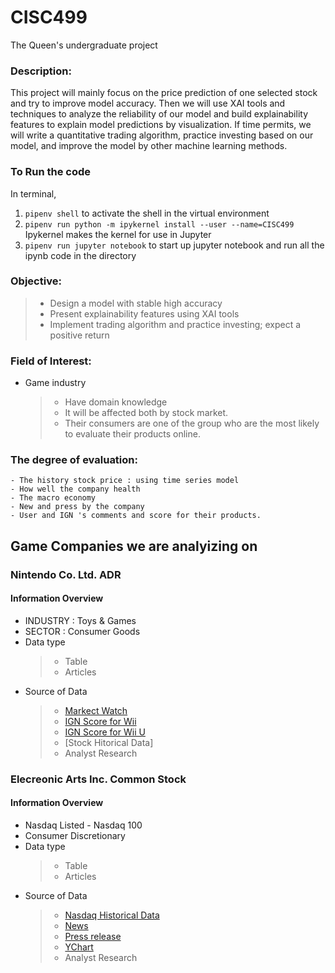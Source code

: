 # CISC499
The Queen's undergraduate project

### Description: 
This project will mainly focus on the price prediction of one selected stock and try to improve model accuracy. Then we will use XAI tools and techniques to analyze the reliability of our model and build explainability features to explain model predictions by visualization. If time permits, we will write a quantitative trading algorithm, practice investing based on our model, and improve the model by other machine learning methods.  

### To Run the code
In terminal,
1. `pipenv shell` to activate the shell in the virtual environment
2. `pipenv run python -m ipykernel install --user --name=CISC499` Ipykernel makes the kernel for use in Jupyter
3. `pipenv run jupyter notebook` to start up jupyter notebook and run all the ipynb code in the directory

### Objective: 
>- Design a model with stable high accuracy
>- Present explainability features using XAI tools
>- Implement trading algorithm and practice investing; expect a positive return

### Field of Interest:
- Game industry
    >- Have domain knowledge
    >- It will be affected both by stock market.
    >- Their consumers are one of the group who are the most likely to evaluate their products online.

### The degree of evaluation:
    - The history stock price : using time series model
    - How well the company health
    - The macro economy
    - New and press by the company
    - User and IGN 's comments and score for their products.


## Game Companies we are analyizing on
### Nintendo Co. Ltd. ADR
#### Information Overview
- INDUSTRY  : Toys & Games
- SECTOR : Consumer Goods
- Data type 
    >- Table
    >- Articles
- Source of Data
    >- [Markect Watch](https://www.marketwatch.com/investing/stock/ntdoy/company-profile?mod=mw_quote_tab)
    >- [IGN Score for Wii](https://www.ign.com/reviews/games/wii)
    >- [IGN Score for Wii U](https://www.ign.com/reviews/games/wii-u)
    >- [Stock Hitorical Data]
    >- Analyst Research

###  Elecreonic Arts Inc. Common Stock
#### Information Overview
- Nasdaq Listed - Nasdaq 100 
- Consumer Discretionary
- Data type 
    >- Table
    >- Articles
- Source of Data
    >- [Nasdaq Historical Data](https://www.nasdaq.com/market-activity/stocks/ea/historical)
    >- [News](https://www.nasdaq.com/market-activity/stocks/ea/news-headlines)
    >- [Press release](https://www.nasdaq.com/market-activity/stocks/ea/press-releases)
    >- [YChart](https://ycharts.com/companies/EA/pe_ratio)
    >- Analyst Research